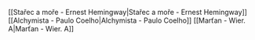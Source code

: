 [[Stařec a moře - Ernest Hemingway|Stařec a moře - Ernest Hemingway]]
[[Alchymista - Paulo Coelho|Alchymista - Paulo Coelho]]
[[Marťan - Wier. A|Marťan - Wier. A]]

